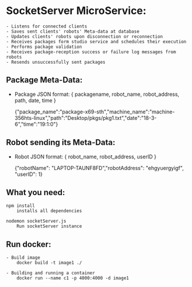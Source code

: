 # SocketServer MicroService:

    - Listens for connected clients
    - Saves sent clients' robots' Meta-data at database
    - Updates clients' robots upon disconnection or reconnection
    - Receives packages form studio service and schedules their execution
    - Performs package validation
    - Receives package-reception success or failure log messages from robots
    - Resends unsuccessfully sent packages

## Package Meta-Data:

- Package JSON format:
    { packagename, robot_name, robot_address, path, date, time }

    {"package_name":"package-x69-sth","machine_name":"machine-356hts-linux","path":"Desktop/pkgs/pkg1.txt","date":"18-3-6","time":"19:1:0"}

## Robot sending its Meta-Data:

- Robot JSON format:
    { robot_name, robot_address, userID }

    {"robotName": "LAPTOP-TAUNF8FD","robotAddress": "ehgyuergyigf", "userID": 1}

## What you need:
    
    npm install
        installs all dependencies
    
    nodemon socketServer.js
        Run socketServer instance

## Run docker:
    - Build image
        docker build -t image1 ./
    
    - Building and running a container
        docker run --name c1 -p 4000:4000 -d image1



